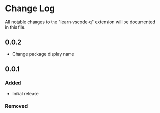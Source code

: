 # Change Log
All notable changes to the "learn-vscode-q" extension will be documented in this file.
## 0.0.2
- Change package display name

## 0.0.1
### Added
- Initial release

### Removed
